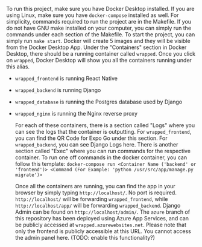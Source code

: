 To run this project, make sure you have Docker Desktop installed. If you are using Linux, make sure you have `docker-compose` installed as well.
For simplicity, commands required to run the project are in the Makefile.
If you do not have GNU make installed on your computer, you can simply run the commands under each section of the Makefile.
To start the project, you can simply run `make start`. Docker will create 5 images and they will be visible from the Docker Desktop App.
Under the "Containers" section in Docker Desktop, there should be a running container called `wrapped`. Once you click on `wrapped`, Docker Desktop will show you all the containers running under this alias.

- `wrapped_frontend` is running React Native
- `wrapped_backend` is running Django
- `wrapped_database` is running the Postgres database used by Django
- `wrapped_nginx` is running the Nginx reverse proxy

  For each of these containers, there is a section called "Logs" where you can see the logs that the container is outputting. For `wrapped_frontend`, you can find the QR Code for Expo Go under this section. For `wrapped_backend`, you can see Django Logs here. There is another section called "Exec" where you can run commands for the respective container. To run one off commands in the docker container, you can follow this template: `docker-compose run <Container Name ('backend' or 'frontend')> <Command (For Example: 'python /usr/src/app/manage.py migrate')>`

  Once all the containers are running, you can find the app in your browser by simply typing `http://localhost/`. No port is required. `http://localhost/` will be forwarding `wrapped_frontend`, while `http://localhost/app/` will be forwarding `wrapped_backend`. Django Admin can be found on `http://localhost/admin/`. The `azure` branch of this repository has been deployed using Azure App Services, and can be publicly accessed at `wrapped.azurewebsites.net`. Please note that only the frontend is publicly accessible at this URL. You cannot access the admin panel here. (TODO: enable this functionality?)
